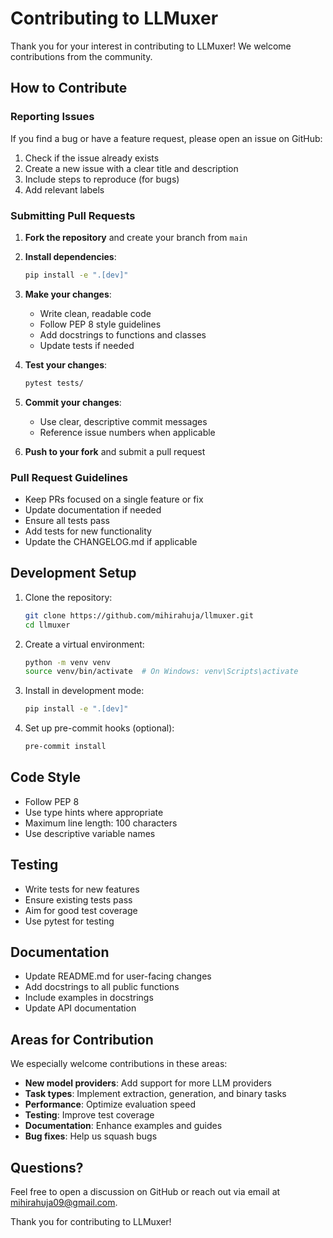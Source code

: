 # Contributing to LLMuxer

Thank you for your interest in contributing to LLMuxer! We welcome contributions from the community.

## How to Contribute

### Reporting Issues

If you find a bug or have a feature request, please open an issue on GitHub:
1. Check if the issue already exists
2. Create a new issue with a clear title and description
3. Include steps to reproduce (for bugs)
4. Add relevant labels

### Submitting Pull Requests

1. **Fork the repository** and create your branch from `main`
2. **Install dependencies**:
   ```bash
   pip install -e ".[dev]"
   ```
3. **Make your changes**:
   - Write clean, readable code
   - Follow PEP 8 style guidelines
   - Add docstrings to functions and classes
   - Update tests if needed

4. **Test your changes**:
   ```bash
   pytest tests/
   ```

5. **Commit your changes**:
   - Use clear, descriptive commit messages
   - Reference issue numbers when applicable

6. **Push to your fork** and submit a pull request

### Pull Request Guidelines

- Keep PRs focused on a single feature or fix
- Update documentation if needed
- Ensure all tests pass
- Add tests for new functionality
- Update the CHANGELOG.md if applicable

## Development Setup

1. Clone the repository:
   ```bash
   git clone https://github.com/mihirahuja/llmuxer.git
   cd llmuxer
   ```

2. Create a virtual environment:
   ```bash
   python -m venv venv
   source venv/bin/activate  # On Windows: venv\Scripts\activate
   ```

3. Install in development mode:
   ```bash
   pip install -e ".[dev]"
   ```

4. Set up pre-commit hooks (optional):
   ```bash
   pre-commit install
   ```

## Code Style

- Follow PEP 8
- Use type hints where appropriate
- Maximum line length: 100 characters
- Use descriptive variable names

## Testing

- Write tests for new features
- Ensure existing tests pass
- Aim for good test coverage
- Use pytest for testing

## Documentation

- Update README.md for user-facing changes
- Add docstrings to all public functions
- Include examples in docstrings
- Update API documentation

## Areas for Contribution

We especially welcome contributions in these areas:

- **New model providers**: Add support for more LLM providers
- **Task types**: Implement extraction, generation, and binary tasks
- **Performance**: Optimize evaluation speed
- **Testing**: Improve test coverage
- **Documentation**: Enhance examples and guides
- **Bug fixes**: Help us squash bugs

## Questions?

Feel free to open a discussion on GitHub or reach out via email at mihirahuja09@gmail.com.

Thank you for contributing to LLMuxer!